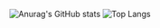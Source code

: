 ![Anurag's GitHub stats](https://github-readme-stats.vercel.app/api?username=LouisTrinczek&show_icons=true&theme=dracula) ![Top Langs](https://github-readme-stats.vercel.app/api/top-langs/?username=LouisTrinczek&langs_count=8&theme=dracula&layout=compact)
